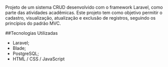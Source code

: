 Projeto de um sistema CRUD desenvolvido com o framework Laravel, como parte das atividades acadêmicas. Este projeto tem como objetivo permitir o cadastro, visualização, atualização e exclusão de registros, seguindo os princípios do padrão MVC.

##Tecnologias Utilizadas
- Laravel;
- Blade;
- PostgreSQL;
- HTML / CSS / JavaScript